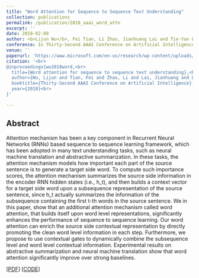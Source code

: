 ```yaml
---
title: "Word Attention for Sequence to Sequence Text Understanding"
collection: publications
permalink: /publication/2018_aaai_word_attn
excerpt: ''
date: 2018-02-09
author: <b>Lijun Wu</b>, Fei Tian, Li Zhao, Jianhuang Lai and Tie-Yan Liu
conference: In Thirty-Second AAAI Conference on Artificial Intelligence <b>(AAAI-2018)</b>
venue: ''
paperurl: 'https://www.microsoft.com/en-us/research/wp-content/uploads/2017/11/word_attention_camera_ready.pdf'
citation: '<br>
@inproceedings{wu2018word,<br>
  title={Word attention for sequence to sequence text understanding},<br>
  author={Wu, Lijun and Tian, Fei and Zhao, Li and Lai, Jianhuang and Liu, Tie-Yan},<br>
  booktitle={Thirty-Second AAAI Conference on Artificial Intelligence},<br>
  year={2018}<br>
}'

---
```

<h2><strong>Abstract</strong></h2>
Attention mechanism has been a key component in Recurrent Neural Networks (RNNs) based sequence to sequence learning framework, which has been adopted in many text understanding tasks, such as neural machine translation and abstractive summarization. In these tasks, the attention mechanism models how important each part of the source sentence is to generate a target side word. To compute such importance scores, the attention mechanism summarizes the source side information in the encoder RNN hidden states (i.e., h_t), and then builds a context vector for a target side word upon a subsequence representation of the source sentence, since h_t actually summarizes the information of the subsequence containing the first t-th words in the source sentence. We in this paper, show that an additional attention mechanism called word attention, that builds itself upon word level representations, significantly enhances the performance of sequence to sequence learning. Our word attention can enrich the source side contextual representation by directly promoting the clean word level information in each step. Furthermore, we propose to use contextual gates to dynamically combine the subsequence level and word level contextual information. Experimental results on abstractive summarization and neural machine translation show that word attention significantly improve over strong baselines.

\[[PDF](https://www.microsoft.com/en-us/research/wp-content/uploads/2017/11/word_attention_camera_ready.pdf)\]  \[[CODE](https://github.com/apeterswu/DL4NMT_Theano_wordAtt)\]  